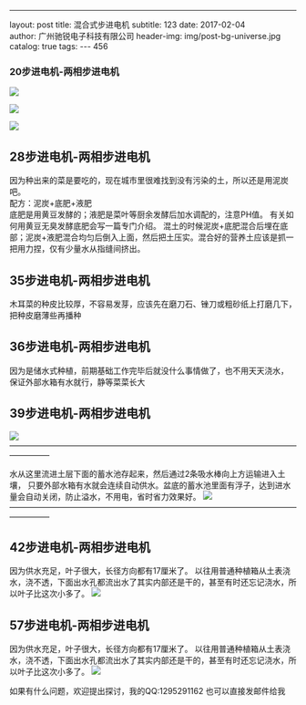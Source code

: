 ---
layout:     post
title:      混合式步进电机
subtitle:  123 
date:  2017-02-04      
author:     广州驰锐电子科技有限公司
header-img: img/post-bg-universe.jpg
catalog: true
tags:
--- 456
> 



### 20步进电机-两相步进电机

![](/img/外部整体.jpg)

![](/img/外部俯视.jpg)

![](/img/浮子.jpg)

## 28步进电机-两相步进电机
因为种出来的菜是要吃的，现在城市里很难找到没有污染的土，所以还是用泥炭吧。  
配方：泥炭+底肥+液肥  
底肥是用黄豆发酵的；液肥是菜叶等厨余发酵后加水调配的，注意PH值。
有关如何用黄豆无臭发酵底肥会写一篇专门介绍。
混土的时候泥炭+底肥混合后埋在底部；泥炭+液肥混合均匀后倒入上面，然后把土压实。混合好的营养土应该是抓一把用力捏，仅有少量水从指缝间挤出。

## 35步进电机-两相步进电机
木耳菜的种皮比较厚，不容易发芽，应该先在磨刀石、锉刀或粗砂纸上打磨几下，把种皮磨薄些再播种

## 36步进电机-两相步进电机
   因为是储水式种植，前期基础工作完毕后就没什么事情做了，也不用天天浇水，
   保证外部水箱有水就行，静等菜菜长大

## 39步进电机-两相步进电机
![](/img/木耳菜.jpg)
—————————————————————————————————————————

水从这里流进土层下面的蓄水池存起来，然后通过2条吸水棒向上方运输进入土壤，
只要外部水箱有水就会连续自动供水。盆底的蓄水池里面有浮子，达到进水量会自动关闭，防止溢水，不用电，省时省力效果好。
![](/img/进水口.jpg)
—————————————————————————————————————————
## 42步进电机-两相步进电机
因为供水充足，叶子很大，长径方向都有17厘米了。
以往用普通种植箱从土表浇水，浇不透，下面出水孔都流出水了其实内部还是干的，甚至有时还忘记浇水，所以叶子比这次小多了。
![](/img/叶子尺寸1.jpg)
## 57步进电机-两相步进电机
因为供水充足，叶子很大，长径方向都有17厘米了。
以往用普通种植箱从土表浇水，浇不透，下面出水孔都流出水了其实内部还是干的，甚至有时还忘记浇水，所以叶子比这次小多了。
![](/img/叶子尺寸1.jpg)


如果有什么问题，欢迎提出探讨，我的QQ:1295291162 也可以直接发邮件给我

